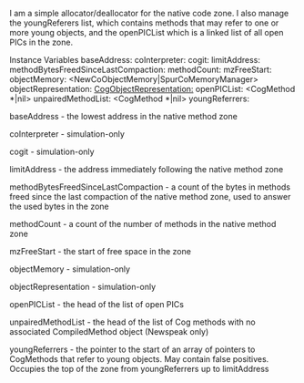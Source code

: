 I am a simple allocator/deallocator for the native code zone.  I also manage the youngReferers list, which contains methods that may refer to one or more young objects, and the openPICList which is a linked list of all open PICs in the zone.

Instance Variables
	baseAddress:								<Integer address>
	coInterpreter:								<CoInterpreter>
	cogit:										<Cogit>
	limitAddress:								<Integer address>
	methodBytesFreedSinceLastCompaction:	<Integer>
	methodCount:								<Integer>
	mzFreeStart:								<Integer address>
	objectMemory:								<NewCoObjectMemory|SpurCoMemoryManager>
	objectRepresentation:						<CogObjectRepresentation:>
	openPICList:								<CogMethod *|nil>
	unpairedMethodList:						<CogMethod *|nil>
	youngReferrers:							<Integer address>

baseAddress
	- the lowest address in the native method zone

coInterpreter
	- simulation-only

cogit
	- simulation-only

limitAddress
	- the address immediately following the native method zone

methodBytesFreedSinceLastCompaction
	- a count of the bytes in methods freed since the last compaction of the native method zone, used to answer the used bytes in the zone

methodCount
	- a count of the number of methods in the native method zone

mzFreeStart
	- the start of free space in the zone

objectMemory
	- simulation-only

objectRepresentation
	- simulation-only

openPICList
	- the head of the list of open PICs

unpairedMethodList
	- the head of the list of Cog methods with no associated CompiledMethod object (Newspeak only)

youngReferrers
	- the pointer to the start of an array of pointers to CogMethods that refer to young objects.  May contain false positives.  Occupies the top of the zone from youngReferrers up to limitAddress
